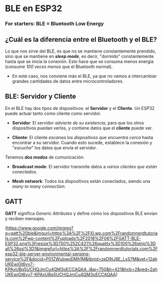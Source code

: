 # BLE en ESP32

### For starters: BLE = Bluetooth Low Energy

## ¿Cuál es la diferencia entre el Bluetooth y el BLE?

Lo que nos sirve del BLE, es que no se mantiene constantemente prendido, sino que se mantiene en _**sleep mode**_, es decir, "dormido" constantemente hasta que se inicia la conexión. Esto hace que se consuma menos energía (consume _100 veces menos_ que el Bluetooth normal).

* En este caso, nos conviene más el BLE, ya que no vamos a intercambiar grandes cantidades de datos entre microcontroladores.


## BLE: Servidor y Cliente

En el BLE hay dos tipos de dispositivos: el **Servidor** y el **Cliente**. Un ESP32 puede actuar tanto como cliente como servidor.

* **Servidor**: El servidor _advierte de su existencia_, para que los otros dispositivos puedan verlos, y contiene datos que el **cliente** puede ver.

* **Cliente**: El cliente _escanea los dispositivos que encuentra cerca_ hasta encontrar a su servidor. Cuando esto sucede, establece la conexión y "_escucha_" los datos que envía el servidor.

Tenemos _**dos modos**_ de comunicación:

* **Broadcast mode**: El servidor transmite datos a _varios clientes que están conectados_.

* **Mesh network**: Todos los dispositivos están conectados, siendo una _many to many connection_.

## GATT

**GATT** significa _Generic Attributes_ y define cómo los dispositivos BLE envían y reciben mensajes.

(https://www.google.com/imgres?q=gatt%20ble&imgurl=https%3A%2F%2Fi0.wp.com%2Frandomnerdtutorials.com%2Fwp-content%2Fuploads%2F2018%2F06%2FGATT-BLE-ESP32.png%3Fresize%3D750%252C421%26quality%3D100%26strip%3Dall%26ssl%3D1&imgrefurl=https%3A%2F%2Frandomnerdtutorials.com%2Fesp32-ble-server-environmental-sensing-service%2F&docid=P01ZWubwoDMh1M&tbnid=zeD9tJ8E_LxS7M&vet=12ahUKEwiGt6vv7-KPAxUBq5UCHQJmCu4QM3oECCAQAA..i&w=750&h=421&hcb=2&ved=2ahUKEwiGt6vv7-KPAxUBq5UCHQJmCu4QM3oECCAQAA)